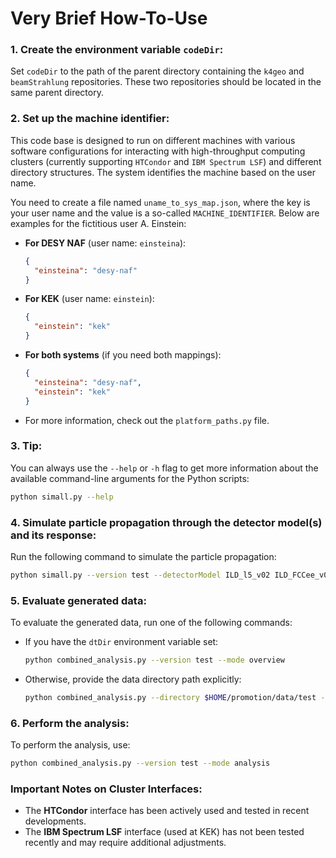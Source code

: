 # Very Brief How-To-Use

### 1. Create the environment variable `codeDir`:

Set `codeDir` to the path of the parent directory containing the `k4geo` and `beamStrahlung` repositories. These two repositories should be located in the same parent directory.

### 2. Set up the machine identifier:

This code base is designed to run on different machines with various software configurations for interacting with high-throughput computing clusters (currently supporting `HTCondor` and `IBM Spectrum LSF`) and different directory structures. The system identifies the machine based on the user name.

You need to create a file named `uname_to_sys_map.json`, where the key is your user name and the value is a so-called `MACHINE_IDENTIFIER`. Below are examples for the fictitious user A. Einstein:

- **For DESY NAF** (user name: `einsteina`):

  ```json
  {
    "einsteina": "desy-naf"
  }
  ```

- **For KEK** (user name: `einstein`):

  ```json
  {
    "einstein": "kek"
  }
  ```

- **For both systems** (if you need both mappings):
  ```json
  {
    "einsteina": "desy-naf",
    "einstein": "kek"
  }
  ```
- For more information, check out the `platform_paths.py` file.

### 3. Tip:

You can always use the `--help` or `-h` flag to get more information about the available command-line arguments for the Python scripts:

```bash
python simall.py --help
```

### 4. Simulate particle propagation through the detector model(s) and its response:

Run the following command to simulate the particle propagation:

```bash
python simall.py --version test --detectorModel ILD_l5_v02 ILD_FCCee_v01 --scenario FCC240 FCC091 ILC250
```

### 5. Evaluate generated data:

To evaluate the generated data, run one of the following commands:

- If you have the `dtDir` environment variable set:

  ```bash
  python combined_analysis.py --version test --mode overview
  ```

- Otherwise, provide the data directory path explicitly:

  ```bash
  python combined_analysis.py --directory $HOME/promotion/data/test --mode overview
  ```

### 6. Perform the analysis:

To perform the analysis, use:

```bash
python combined_analysis.py --version test --mode analysis
```

### Important Notes on Cluster Interfaces:

- The **HTCondor** interface has been actively used and tested in recent developments.
- The **IBM Spectrum LSF** interface (used at KEK) has not been tested recently and may require additional adjustments.
